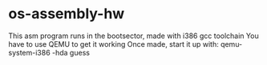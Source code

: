 # os-assembly-hw

This asm program runs in the bootsector, made with i386 gcc toolchain
You have to use QEMU to get it working 
Once made, start it up with: 
  qemu-system-i386 -hda guess
